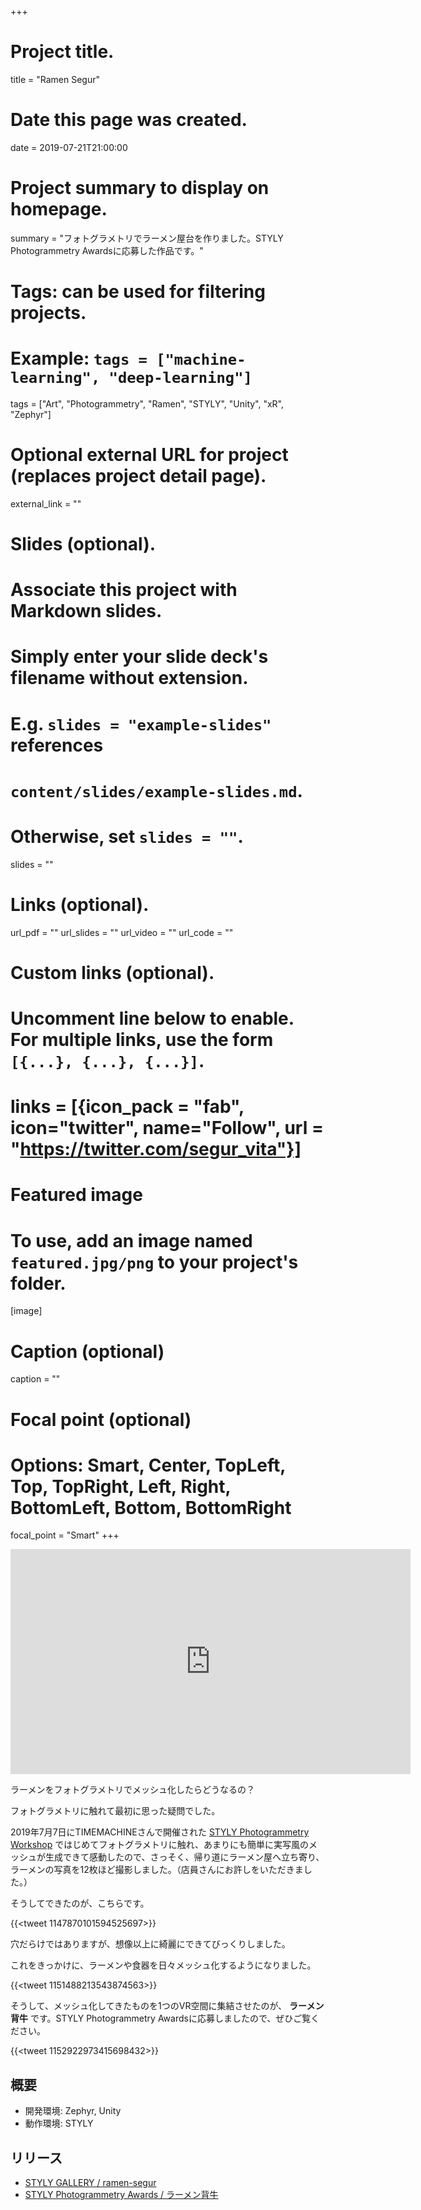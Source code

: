 +++
# Project title.
title = "Ramen Segur"

# Date this page was created.
date = 2019-07-21T21:00:00

# Project summary to display on homepage.
summary = "フォトグラメトリでラーメン屋台を作りました。STYLY Photogrammetry Awardsに応募した作品です。"

# Tags: can be used for filtering projects.
# Example: `tags = ["machine-learning", "deep-learning"]`
tags = ["Art", "Photogrammetry", "Ramen", "STYLY", "Unity", "xR", "Zephyr"]

# Optional external URL for project (replaces project detail page).
external_link = ""

# Slides (optional).
#   Associate this project with Markdown slides.
#   Simply enter your slide deck's filename without extension.
#   E.g. `slides = "example-slides"` references 
#   `content/slides/example-slides.md`.
#   Otherwise, set `slides = ""`.
slides = ""

# Links (optional).
url_pdf = ""
url_slides = ""
url_video = ""
url_code = ""

# Custom links (optional).
#   Uncomment line below to enable. For multiple links, use the form `[{...}, {...}, {...}]`.
# links = [{icon_pack = "fab", icon="twitter", name="Follow", url = "https://twitter.com/segur_vita"}]

# Featured image
# To use, add an image named `featured.jpg/png` to your project's folder. 
[image]
  # Caption (optional)
  caption = ""

  # Focal point (optional)
  # Options: Smart, Center, TopLeft, Top, TopRight, Left, Right, BottomLeft, Bottom, BottomRight
  focal_point = "Smart"
+++

<iframe height="360" width="640" frameborder="0" src="https://gallery.styly.cc/embed?g=2d199f5a-ab07-11e9-b34d-4783bb2170d0" allowfullscreen="allowfullscreen"></iframe>

ラーメンをフォトグラメトリでメッシュ化したらどうなるの？

フォトグラメトリに触れて最初に思った疑問でした。

2019年7月7日にTIMEMACHINEさんで開催された [STYLY Photogrammetry Workshop](https://styly.connpass.com/event/137029/) ではじめてフォトグラメトリに触れ、あまりにも簡単に実写風のメッシュが生成できて感動したので、さっそく、帰り道にラーメン屋へ立ち寄り、ラーメンの写真を12枚ほど撮影しました。（店員さんにお許しをいただきました。）

そうしてできたのが、こちらです。

{{<tweet 1147870101594525697>}}

穴だらけではありますが、想像以上に綺麗にできてびっくりしました。

これをきっかけに、ラーメンや食器を日々メッシュ化するようになりました。

{{<tweet 1151488213543874563>}}

そうして、メッシュ化してきたものを1つのVR空間に集結させたのが、 **ラーメン背牛** です。STYLY Photogrammetry Awardsに応募しましたので、ぜひご覧ください。

{{<tweet 1152922973415698432>}}



## 概要

- 開発環境: Zephyr, Unity
- 動作環境: STYLY

## リリース

- [STYLY GALLERY / ramen-segur](https://gallery.styly.cc/segur/2d199f5a-ab07-11e9-b34d-4783bb2170d0)
- [STYLY Photogrammetry Awards / ラーメン背牛](https://awrd.com/creatives/detail/8525236)
